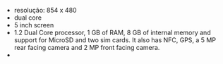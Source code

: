 
- resolução: 854 x 480
- dual core
- 5 inch screen
- 1.2 Dual Core processor, 1 GB of RAM, 8 GB of internal memory and support for MicroSD and two sim cards. It also has NFC, GPS, a 5 MP rear facing camera and 2 MP front facing camera.
- 
